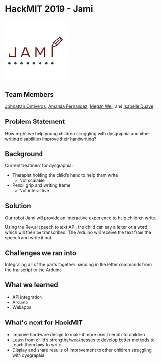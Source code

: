 # HackMIT 2019 - Jami

![Jami](https://github.com/weimegan/HackMIT/blob/master/jami.png)

## Team Members
[Johnattan Ontiveros](https://github.com/JohnOnt), [Amanda Fernandez](https://github.com/amandaf1729), [Megan Wei](https://github.com/weimegan), and [Isabelle Quaye](https://github.com/isabellequaye)

## Problem Statement
How might we help young children struggling with dysgraphia and other writing disabilities improve their handwriting?

## Background
Current treatment for dysgraphia:
* Therapist holding the child’s hand to help them write
  * Not scalable
* Pencil grip and writing frame
  * Not interactive

## Solution
Our robot Jami will provide an interactive experience to help children write.

Using the Rev.ai speech to text API, the child can say a letter or a word, which will then be transcribed. The Arduino will receive the text from the speech and write it out.

## Challenges we ran into
Integrating all of the parts together: sending in the letter commands from the transcript to the Arduino

## What we learned
* API integration
* Arduino
* Webapps

## What's next for HackMIT
* Improve hardware design to make it more user friendly to children
* Learn from child’s strengths/weaknesses to develop better methods to teach them how to write
* Display and share results of improvement to other children struggling with dysgraphia

